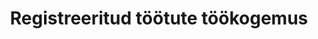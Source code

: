 ---
title: Registreeritud töötute töökogemus
title_en: Work experience of registered unemployed
notes: "Registreeritud töötute viimase töökogemuse statistika. \r\n\r\nNB! Andmeid töölaual uuendatakse igal esmaspäeval ja näidatakse lõppenud nädala pühapäevase seisuga."
notes_en: "Statistics on the last work experience of the registered unemployed.\r\n\r\nNB! The data on the desktop is updated every Monday and is displayed as of Sunday of the past week."
category: 
  - Elanikkond ja ühiskond
category_en: 
  - Population and Society
resources:
  - name: Registreeritud töötute töökogemus
    url: 'https://www.tootukassa.ee/content/tootukassast/registreeritud-tootute-tookogemus'
    format: html
    interactive: 'TRUE'
license: 'https://creativecommons.org/licenses/by-sa/3.0/ee/legalcode'
update_freq: 'http://purl.org/linked-data/sdmx/2009/code#freq-W'
organization: Eesti Töötukassa
maintainer_name: Eesti Töötukassa
maintainer_email: github@tootukassa.ee
maintainer_phone: 614 7386
date_issued: '31/08/2020'
date_modified: 2020/10/29
---